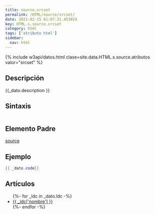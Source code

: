 ```yaml
---
title: source.srcset
permalink: /HTML/source/srcset/
date: 2021-02-15 01:07:21.453024
key: HTML.s.source.srcset
category: html
tags: ['atributo html']
sidebar: 
  nav: html
---
```


{% include w3api/datos.html clase=site.data.HTML.s.source.atributos valor="srcset" %}

## Descripción
{{_dato.description }}

## Sintaxis
~~~html
~~~

## Elemento Padre
[source](/HTML/source/)

## Ejemplo
~~~java
{{ _dato.code}}
~~~

## Artículos
<ul>
{%- for _ldc in _dato.ldc -%}
   <li>
       <a href="{{_ldc['url'] }}">{{ _ldc['nombre'] }}</a>
   </li>
{%- endfor -%}
</ul>
